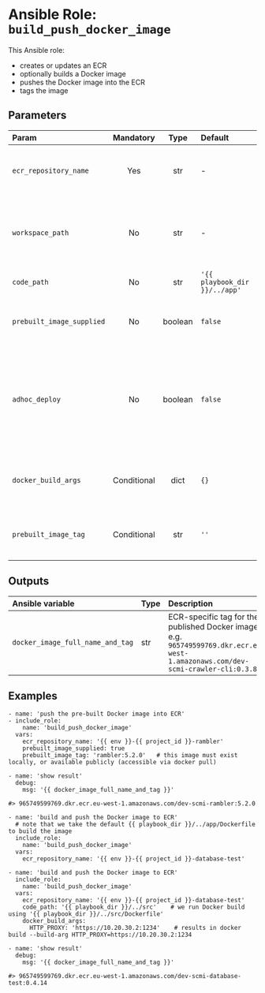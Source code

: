 # Ansible Role: `build_push_docker_image`

This Ansible role:
*  creates or updates an ECR
*  optionally builds a Docker image
*  pushes the Docker image into the ECR
*  tags the image

## Parameters

| Param                     |  Mandatory  |  Type   | Default                       | Description                                                                                                                                                                                                                    |
|:--------------------------|:-----------:|:-------:|:------------------------------|:-------------------------------------------------------------------------------------------------------------------------------------------------------------------------------------------------------------------------------|
| `ecr_repository_name`     |     Yes     |   str   | -                             | Name of the ECR repository to be created/updated. e.g. '{{ env }}-{{ project_id }}-crawler-cli'                                                                                                                                |
| `workspace_path`          |     No      |   str   | -                             | A temporary folder as the `chdir` folder to run docker build, normally no need to specify as Ansible role `init_workspace`set its value already                                                                                |
| `code_path`               |     No      |   str   | `'{{ playbook_dir }}/../app'` | Where to find Dockerfile                                                                                                                                                                                                       |
| `prebuilt_image_supplied` |     No      | boolean | `false`                       | Set to `true` will ignore docker build process and take the existing image for ECR publishing                                                                                                                                  |
| `adhoc_deploy`            |     No      | boolean | `false`                       | Ignored when `prebuilt_image_supplied` is truthy. When `adhoc_deploy` is truthy, use the docker image repo digest as the version to tag Docker image. Otherwise, use `{{ project_version }} as the version for image tagging.` |
| `docker_build_args`       | Conditional |  dict   | `{}`                          | Mandatory when `prebuilt_image_supplied` is falsy. Key-value pairs of the values to supply for `docker build --build-arg ...`                                                                                                  |
| `prebuilt_image_tag`      | Conditional |   str   | `''`                          | Mandatory when `prebuilt_image_supplied` is truthy. Tag of the prebuilt docker image for ECR publishing.                                                                                                                       |

## Outputs

| Ansible variable                 | Type | Description                                                                                                                      |
|:---------------------------------|:-----|:---------------------------------------------------------------------------------------------------------------------------------|
| `docker_image_full_name_and_tag` | str  | ECR-specific tag for the published Docker image. e.g. `965749599769.dkr.ecr.eu-west-1.amazonaws.com/dev-scmi-crawler-cli:0.3.8.` |

## Examples

```ansible
- name: 'push the pre-built Docker image into ECR'
- include_role:
    name: 'build_push_docker_image'
  vars:
    ecr_repository_name: '{{ env }}-{{ project_id }}-rambler'
    prebuilt_image_supplied: true
    prebuilt_image_tag: 'rambler:5.2.0'   # this image must exist locally, or available publicly (accessible via docker pull)

- name: 'show result'
  debug:
    msg: '{{ docker_image_full_name_and_tag }}'

#> 965749599769.dkr.ecr.eu-west-1.amazonaws.com/dev-scmi-rambler:5.2.0

- name: 'build and push the Docker image to ECR'
  # note that we take the default {{ playbook_dir }}/../app/Dockerfile to build the image  
  include_role:
    name: 'build_push_docker_image'
  vars:
    ecr_repository_name: '{{ env }}-{{ project_id }}-database-test'

- name: 'build and push the Docker image to ECR'
  include_role:
    name: 'build_push_docker_image'
  vars:
    ecr_repository_name: '{{ env }}-{{ project_id }}-database-test'
    code_path: '{{ playbook_dir }}/../src'    # we run Docker build using '{{ playbook_dir }}/../src/Dockerfile'
    docker_build_args:
      HTTP_PROXY: 'https://10.20.30.2:1234'    # results in docker build --build-arg HTTP_PROXY=https://10.20.30.2:1234

- name: 'show result'
  debug:
    msg: '{{ docker_image_full_name_and_tag }}'

#> 965749599769.dkr.ecr.eu-west-1.amazonaws.com/dev-scmi-database-test:0.4.14
```
